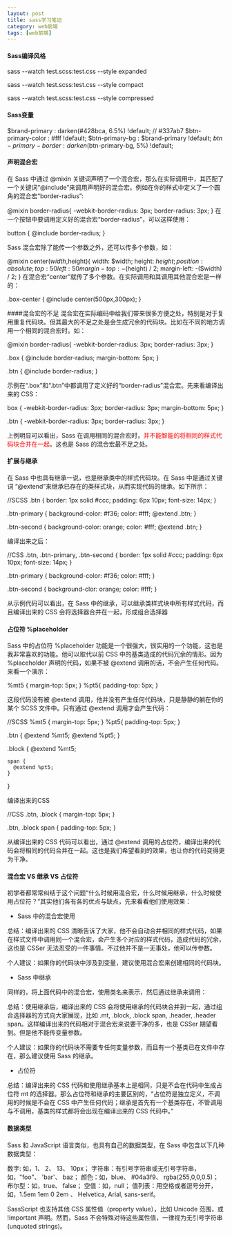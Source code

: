 ```yaml
---
layout: post
title: sass学习笔记
category: web前端
tags: [web前端]
---
```


#### Sass编译风格

sass --watch test.scss:test.css --style expanded

sass --watch test.scss:test.css --style compact

sass --watch test.scss:test.css --style compressed

#### Sass变量

  $brand-primary : darken(#428bca, 6.5%) !default; // #337ab7
  $btn-primary-color : #fff !default;
  $btn-primary-bg : $brand-primary !default;
  $btn-primary-border : darken($btn-primary-bg, 5%) !default;

#### 声明混合宏

在 Sass 中通过 @mixin 关键词声明了一个混合宏，那么在实际调用中，其匹配了一个关键词“@include”来调用声明好的混合宏。例如在你的样式中定义了一个圆角的混合宏“border-radius”:

  @mixin border-radius{
      -webkit-border-radius: 3px;
      border-radius: 3px;
  }
  在一个按钮中要调用定义好的混合宏“border-radius”，可以这样使用：

  button {
      @include border-radius;
  }

  Sass 混合宏除了能传一个参数之外，还可以传多个参数，如：

  @mixin center($width,$height){
    width: $width;
    height: $height;
    position: absolute;
    top: 50%;
    left: 50%;
    margin-top: -($height) / 2;
    margin-left: -($width) / 2;
  }
  在混合宏“center”就传了多个参数。在实际调用和其调用其他混合宏是一样的：

  .box-center {
    @include center(500px,300px);
  }

####混合宏的不足
混合宏在实际编码中给我们带来很多方便之处，特别是对于复用重复代码块。但其最大的不足之处是会生成冗余的代码块。比如在不同的地方调用一个相同的混合宏时。如：

  @mixin border-radius{
    -webkit-border-radius: 3px;
    border-radius: 3px;
  }

  .box {
    @include border-radius;
    margin-bottom: 5px;
  }

  .btn {
    @include border-radius;
  }

示例在“.box”和“.btn”中都调用了定义好的“border-radius”混合宏。先来看编译出来的 CSS：

  box {
    -webkit-border-radius: 3px;
    border-radius: 3px;
    margin-bottom: 5px;
  }

  .btn {
    -webkit-border-radius: 3px;
    border-radius: 3px;
  }

上例明显可以看出，Sass 在调用相同的混合宏时，<span style="color:red">并不能智能的将相同的样式代码块合并在一起</span>。这也是 Sass 的混合宏最不足之处。

#### 扩展与继承

在 Sass 中也具有继承一说，也是继承类中的样式代码块。在 Sass 中是通过关键词 “@extend”来继承已存在的类样式块，从而实现代码的继承。如下所示：

  //SCSS
  .btn {
    border: 1px solid #ccc;
    padding: 6px 10px;
    font-size: 14px;
  }

  .btn-primary {
    background-color: #f36;
    color: #fff;
    @extend .btn;
  }

  .btn-second {
    background-color: orange;
    color: #fff;
    @extend .btn;
  }

编译出来之后：

  //CSS
  .btn, .btn-primary, .btn-second {
    border: 1px solid #ccc;
    padding: 6px 10px;
    font-size: 14px;
  }

  .btn-primary {
    background-color: #f36;
    color: #fff;
  }

  .btn-second {
    background-clor: orange;
    color: #fff;
  }

从示例代码可以看出，在 Sass 中的继承，可以继承类样式块中所有样式代码，而且编译出来的 CSS 会将选择器合并在一起，形成组合选择器

#### 占位符 %placeholder

Sass 中的占位符 %placeholder 功能是一个很强大，很实用的一个功能，这也是我非常喜欢的功能。他可以取代以前 CSS 中的基类造成的代码冗余的情形。因为 %placeholder 声明的代码，如果不被 @extend 调用的话，不会产生任何代码。来看一个演示：

  %mt5 {
    margin-top: 5px;
  }
  %pt5{
    padding-top: 5px;
  }

这段代码没有被 @extend 调用，他并没有产生任何代码块，只是静静的躺在你的某个 SCSS 文件中。只有通过 @extend 调用才会产生代码：

  //SCSS
  %mt5 {
    margin-top: 5px;
  }
  %pt5{
    padding-top: 5px;
  }

  .btn {
    @extend %mt5;
    @extend %pt5;
  }

  .block {
    @extend %mt5;

    span {
      @extend %pt5;
    }
  }

编译出来的CSS

  //CSS
  .btn, .block {
    margin-top: 5px;
  }

  .btn, .block span {
    padding-top: 5px;
  }

从编译出来的 CSS 代码可以看出，通过 @extend 调用的占位符，编译出来的代码会将相同的代码合并在一起。这也是我们希望看到的效果，也让你的代码变得更为干净。

#### 混合宏 VS 继承 VS 占位符

初学者都常常纠结于这个问题“什么时候用混合宏，什么时候用继承，什么时候使用占位符？”其实他们各有各的优点与缺点，先来看看他们使用效果：

* Sass 中的混合宏使用

总结：编译出来的 CSS 清晰告诉了大家，他不会自动合并相同的样式代码，如果在样式文件中调用同一个混合宏，会产生多个对应的样式代码，造成代码的冗余，这也是 CSSer 无法忍受的一件事情。不过他并不是一无事处，他可以传参数。

个人建议：如果你的代码块中涉及到变量，建议使用混合宏来创建相同的代码块。

* Sass 中继承

同样的，将上面代码中的混合宏，使用类名来表示，然后通过继承来调用：

总结：使用继承后，编译出来的 CSS 会将使用继承的代码块合并到一起，通过组合选择器的方式向大家展现，比如 .mt, .block, .block span, .header, .header span。这样编译出来的代码相对于混合宏来说要干净的多，也是 CSSer 期望看到。但是他不能传变量参数。

个人建议：如果你的代码块不需要专任何变量参数，而且有一个基类已在文件中存在，那么建议使用 Sass 的继承。

* 占位符

总结：编译出来的 CSS 代码和使用继承基本上是相同，只是不会在代码中生成占位符 mt 的选择器。那么占位符和继承的主要区别的，“占位符是独立定义，不调用的时候是不会在 CSS 中产生任何代码；继承是首先有一个基类存在，不管调用与不调用，基类的样式都将会出现在编译出来的 CSS 代码中。”


#### 数据类型
Sass 和 JavaScript 语言类似，也具有自己的数据类型，在 Sass 中包含以下几种数据类型：

  数字: 如，1、 2、 13、 10px；
  字符串：有引号字符串或无引号字符串，如，"foo"、 'bar'、 baz；
  颜色：如，blue、 #04a3f9、 rgba(255,0,0,0.5)；
  布尔型：如，true、 false；
  空值：如，null；
  值列表：用空格或者逗号分开，如，1.5em 1em 0 2em 、 Helvetica, Arial, sans-serif。

SassScript 也支持其他 CSS 属性值（property value），比如 Unicode 范围，或 !important 声明。然而，Sass 不会特殊对待这些属性值，一律视为无引号字符串 (unquoted strings)。

